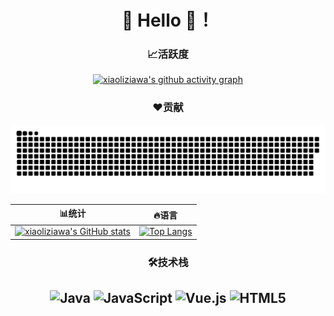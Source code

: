 # <div align="center">👋 Hello 🌰！</div>

<div align="center">

### 📈活跃度

[![xiaoliziawa's github activity graph](https://github-readme-activity-graph.vercel.app/graph?username=xiaoliziawa&theme=tokyo-night&bg_color=1A1B27&color=38BDAE&line=628FDA&point=FFFFFF&hide_border=true)](https://github.com/xiaoliziawa)

### ❤️贡献
<picture>
  <source media="(prefers-color-scheme: dark)" srcset="https://raw.githubusercontent.com/xiaoliziawa/xiaoliziawa/output/github-contribution-grid-snake-dark.svg" />
  <source media="(prefers-color-scheme: light)" srcset="https://raw.githubusercontent.com/xiaoliziawa/xiaoliziawa/output/github-contribution-grid-snake.svg" />
  <img alt="github-snake" src="https://raw.githubusercontent.com/xiaoliziawa/xiaoliziawa/output/github-contribution-grid-snake.svg" />
</picture>

|📊统计|🔥语言|
|---|---|
|[![xiaoliziawa's GitHub stats](https://github-readme-stats.vercel.app/api?username=xiaoliziawa&show_icons=true&theme=tokyonight)](https://github.com/xiaoliziawa)|[![Top Langs](https://github-readme-stats.vercel.app/api/top-langs/?username=xiaoliziawa&layout=compact&theme=tokyonight)](https://github.com/xiaoliziawa)|

### 🛠️技术栈
![Java](https://img.shields.io/badge/-Java-007396?style=flat-square&logo=java&logoColor=white)
![JavaScript](https://img.shields.io/badge/-JavaScript-F7DF1E?style=flat-square&logo=javascript&logoColor=black)
![Vue.js](https://img.shields.io/badge/-Vue.js-4FC08D?style=flat-square&logo=vue.js&logoColor=white)
![HTML5](https://img.shields.io/badge/-HTML5-E34F26?style=flat-square&logo=html5&logoColor=white)
---

</div>